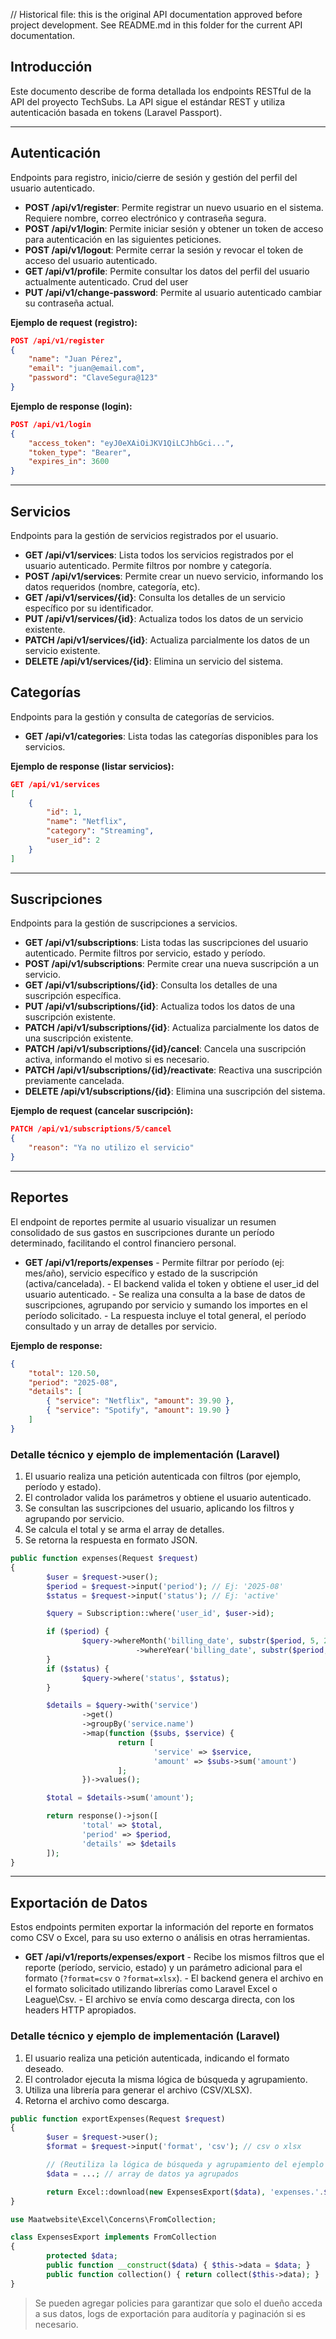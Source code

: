 
// Historical file: this is the original API documentation approved before project development. See README.md in this folder for the current API documentation.

## Introducción

Este documento describe de forma detallada los endpoints RESTful de la API del proyecto TechSubs.
La API sigue el estándar REST y utiliza autenticación basada en tokens (Laravel Passport).

---

## Autenticación

Endpoints para registro, inicio/cierre de sesión y gestión del perfil del usuario autenticado.

- **POST /api/v1/register**: Permite registrar un nuevo usuario en el sistema. Requiere nombre, correo electrónico y contraseña segura.
- **POST /api/v1/login**: Permite iniciar sesión y obtener un token de acceso para autenticación en las siguientes peticiones.
- **POST /api/v1/logout**: Permite cerrar la sesión y revocar el token de acceso del usuario autenticado.
- **GET /api/v1/profile**: Permite consultar los datos del perfil del usuario actualmente autenticado. Crud del user
- **PUT /api/v1/change-password**: Permite al usuario autenticado cambiar su contraseña actual.

**Ejemplo de request (registro):**
```json
POST /api/v1/register
{
    "name": "Juan Pérez",
    "email": "juan@email.com",
    "password": "ClaveSegura@123"
}
```

**Ejemplo de response (login):**
```json
POST /api/v1/login
{
    "access_token": "eyJ0eXAiOiJKV1QiLCJhbGci...",
    "token_type": "Bearer",
    "expires_in": 3600
}
```

---

## Servicios

Endpoints para la gestión de servicios registrados por el usuario.

- **GET /api/v1/services**: Lista todos los servicios registrados por el usuario autenticado. Permite filtros por nombre y categoría.
- **POST /api/v1/services**: Permite crear un nuevo servicio, informando los datos requeridos (nombre, categoría, etc).
- **GET /api/v1/services/{id}**: Consulta los detalles de un servicio específico por su identificador.
- **PUT /api/v1/services/{id}**: Actualiza todos los datos de un servicio existente.
- **PATCH /api/v1/services/{id}**: Actualiza parcialmente los datos de un servicio existente.
- **DELETE /api/v1/services/{id}**: Elimina un servicio del sistema.

## Categorías

Endpoints para la gestión y consulta de categorías de servicios.

- **GET /api/v1/categories**: Lista todas las categorías disponibles para los servicios.

**Ejemplo de response (listar servicios):**
```json
GET /api/v1/services
[
    {
        "id": 1,
        "name": "Netflix",
        "category": "Streaming",
        "user_id": 2
    }
]
```

---

## Suscripciones

Endpoints para la gestión de suscripciones a servicios.

- **GET /api/v1/subscriptions**: Lista todas las suscripciones del usuario autenticado. Permite filtros por servicio, estado y período.
- **POST /api/v1/subscriptions**: Permite crear una nueva suscripción a un servicio.
- **GET /api/v1/subscriptions/{id}**: Consulta los detalles de una suscripción específica.
- **PUT /api/v1/subscriptions/{id}**: Actualiza todos los datos de una suscripción existente.
- **PATCH /api/v1/subscriptions/{id}**: Actualiza parcialmente los datos de una suscripción existente.
- **PATCH /api/v1/subscriptions/{id}/cancel**: Cancela una suscripción activa, informando el motivo si es necesario.
- **PATCH /api/v1/subscriptions/{id}/reactivate**: Reactiva una suscripción previamente cancelada.
- **DELETE /api/v1/subscriptions/{id}**: Elimina una suscripción del sistema.

**Ejemplo de request (cancelar suscripción):**
```json
PATCH /api/v1/subscriptions/5/cancel
{
    "reason": "Ya no utilizo el servicio"
}
```

---

## Reportes

El endpoint de reportes permite al usuario visualizar un resumen consolidado de sus gastos en suscripciones durante un período determinado, facilitando el control financiero personal.

- **GET /api/v1/reports/expenses**
        - Permite filtrar por período (ej: mes/año), servicio específico y estado de la suscripción (activa/cancelada).
        - El backend valida el token y obtiene el user_id del usuario autenticado.
        - Se realiza una consulta a la base de datos de suscripciones, agrupando por servicio y sumando los importes en el período solicitado.
        - La respuesta incluye el total general, el período consultado y un array de detalles por servicio.

**Ejemplo de response:**
```json
{
    "total": 120.50,
    "period": "2025-08",
    "details": [
        { "service": "Netflix", "amount": 39.90 },
        { "service": "Spotify", "amount": 19.90 }
    ]
}
```

### Detalle técnico y ejemplo de implementación (Laravel)

1. El usuario realiza una petición autenticada con filtros (por ejemplo, período y estado).
2. El controlador valida los parámetros y obtiene el usuario autenticado.
3. Se consultan las suscripciones del usuario, aplicando los filtros y agrupando por servicio.
4. Se calcula el total y se arma el array de detalles.
5. Se retorna la respuesta en formato JSON.

```php
public function expenses(Request $request)
{
        $user = $request->user();
        $period = $request->input('period'); // Ej: '2025-08'
        $status = $request->input('status'); // Ej: 'active'

        $query = Subscription::where('user_id', $user->id);

        if ($period) {
                $query->whereMonth('billing_date', substr($period, 5, 2))
                            ->whereYear('billing_date', substr($period, 0, 4));
        }
        if ($status) {
                $query->where('status', $status);
        }

        $details = $query->with('service')
                ->get()
                ->groupBy('service.name')
                ->map(function ($subs, $service) {
                        return [
                                'service' => $service,
                                'amount' => $subs->sum('amount')
                        ];
                })->values();

        $total = $details->sum('amount');

        return response()->json([
                'total' => $total,
                'period' => $period,
                'details' => $details
        ]);
}
```

---

## Exportación de Datos

Estos endpoints permiten exportar la información del reporte en formatos como CSV o Excel, para su uso externo o análisis en otras herramientas.

- **GET /api/v1/reports/expenses/export**
        - Recibe los mismos filtros que el reporte (período, servicio, estado) y un parámetro adicional para el formato (`?format=csv` o `?format=xlsx`).
        - El backend genera el archivo en el formato solicitado utilizando librerías como Laravel Excel o League\Csv.
        - El archivo se envía como descarga directa, con los headers HTTP apropiados.

### Detalle técnico y ejemplo de implementación (Laravel)

1. El usuario realiza una petición autenticada, indicando el formato deseado.
2. El controlador ejecuta la misma lógica de búsqueda y agrupamiento.
3. Utiliza una librería para generar el archivo (CSV/XLSX).
4. Retorna el archivo como descarga.

```php
public function exportExpenses(Request $request)
{
        $user = $request->user();
        $format = $request->input('format', 'csv'); // csv o xlsx

        // (Reutiliza la lógica de búsqueda y agrupamiento del ejemplo anterior)
        $data = ...; // array de datos ya agrupados

        return Excel::download(new ExpensesExport($data), 'expenses.'.$format);
}
```

```php
use Maatwebsite\Excel\Concerns\FromCollection;

class ExpensesExport implements FromCollection
{
        protected $data;
        public function __construct($data) { $this->data = $data; }
        public function collection() { return collect($this->data); }
}
```

> Se pueden agregar policies para garantizar que solo el dueño acceda a sus datos, logs de exportación para auditoría y paginación si es necesario.
